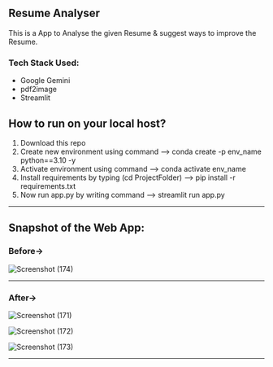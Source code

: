 ## Resume Analyser

This is a App to Analyse the given Resume & suggest ways to improve the Resume.

### Tech Stack Used:
* Google Gemini
* pdf2image
* Streamlit

## How to run on your local host?
1. Download this repo
2. Create new environment using command --> conda create -p env_name python==3.10 -y
3. Activate environment using command --> conda activate env_name
4. Install requirements by typing (cd ProjectFolder) --> pip install -r requirements.txt
5. Now run app.py by writing command --> streamlit run app.py

___
## Snapshot of the Web App:
### Before->
![Screenshot (174)](https://github.com/AnonymousSurya/Resume-Analyser/assets/76435009/7c9f35fe-4564-4273-ab66-b81f74a99a42)

___
### After->
![Screenshot (171)](https://github.com/AnonymousSurya/Resume-Analyser/assets/76435009/947f17f3-2e10-409b-b0b1-19453ae8f661)

![Screenshot (172)](https://github.com/AnonymousSurya/Resume-Analyser/assets/76435009/302886d6-bf9c-415f-8820-996b1bf20881)

![Screenshot (173)](https://github.com/AnonymousSurya/Resume-Analyser/assets/76435009/7d416802-11a2-4626-bbf2-aa5c0e43f975)

___

